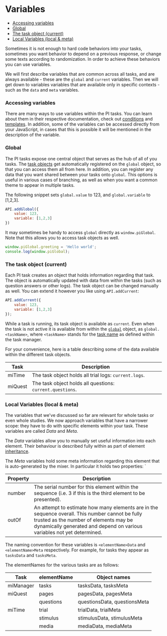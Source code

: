 # Variables

<!-- START doctoc generated TOC please keep comment here to allow auto update -->
<!-- DON'T EDIT THIS SECTION, INSTEAD RE-RUN doctoc TO UPDATE -->


- [Accessing variables](#accessing-variables)
- [Global](#global)
- [The task object (current)](#the-task-object-current)
- [Local Variables (local & meta)](#local-variables-local-&-meta)

<!-- END doctoc generated TOC please keep comment here to allow auto update -->

Sometimes it is not enough to hard code behaviors into your tasks, 
sometimes you want behavior to depend on a previous response,
or change some texts according to randomization.
In order to achieve these behaviors you can use variables.

We will first describe variables that are common across all tasks, and are always available - these are the `global` and `current` variables.
Then we will get down to variables variables that are available only in specific contexts - such as the `data` and `meta` variables.

### Accessing variables
There are many ways to use variables within the PI tasks.
You can learn about them in their respective documentation, check out [conditions](mixer.html#conditions) and [templates](templates.html).
In addition, some of the variables can be accessed directly from your JavaScript, in cases that this is possible it will be mentioned in the description of the variable.

### Global
The PI tasks expose one central object that serves as the hub of all of you tasks.
The [task objects][current] get automatically registered on the `global` object, so that you can access them all from here.
In addition, you can register any data that you want shared between your tasks onto `global`.
This options is useful in various cases of branching, as well as when you want a common theme to appear in multiple tasks.

The following snippet sets `global.value` to 123, and `global.variable` to [1,2,3].

```javascript
API.addGlobal({
    value: 123,
    variable: [1,2,3]
})
```

It may sometimes be handy to access `global` directly as `window.piGlobal`.
Note that this allows you to access task objects as well.

```javascript
window.piGlobal.greeting = 'Hello world';
console.log(window.piGlobal);
```

### The task object (current)
[current]: #the-task-object-current

Each PI task creates an object that holds information regarding that task.
The object is automatically updated with data from within the tasks (such as question answers or other logs).
The task object can be changed manually as well.
You can extend it however you like using `API.addCurrent`:

```javascript
API.addCurrent({
    value: 123,
    variable: [1,2,3]
});
```

While a task is running, its task object is available as `current`.
Even when the task is not active it is available from within the [`global`](#global) object, as `global.<taskName>`, 
where `<taskName>` stands for the [task name](../manager/API.html#tasks) as defined within the task manager.

For your convenience, here is a table describing some of the data available within the different task objects.

Task    | Description
------- | -----------
miTime     | The task object holds all trial logs: `current.logs`.
miQuest | The task object holds all questions: `current.questions`.

### Local Variables (local & meta)
The variables that we've discussed so far are relevant for whole tasks or even whole studies.
We now approach variables that have a narrower scope: they have to do with specific elements within your task.
These variables are called *Data* and *Meta*. 

The *Data* variables allow you to manually set useful information into each element. 
Their behaviour is described fully within as part of element [inheritance](./inheritance.html#data).

The *Meta* variables hold some meta information regarding this element that is auto-generated by the mixer.
In particular it holds two properties: `

Property    | Description  
----------- | -----------
number      | The serial number for this element within the sequence (i.e. 3 if this is the third element to be presented).
outOf       | An attempt to estimate how many elements are in the sequence overall. This number cannot be fully trusted as the number of elements may be dynamically generated and depend on various variables not yet determined.

The naming convention for these variables is `<elementName>Data` and `<elementName>Meta` respectively.
For example, for tasks they appear as `tasksData` and `tasksMeta`. 

The elementNames for the various tasks are as follows:

Task        | elementName | Object names
----------- | ----------- | ------------
miManager   | tasks       | tasksData, tasksMeta
miQuest     | pages       | pagesData, pagesMeta
            | questions   | questionsData, questionsMeta
miTime    | trial       | trialData, trialMeta
            | stimulus    | stimulusData, stimulusMeta
            | media       | mediaData, mediaMeta
